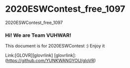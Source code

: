 # 2020ESWContest_free_1097
2020ESWContest_free_1097

### Hi! We are Team VUHWAR!
This document is for 2020ESWContest :)
Enjoy it

Link:[GLOVR][glovrlink]
[glovrlink]:(https://github.com/YUNKWANGYOU/gloVR)
